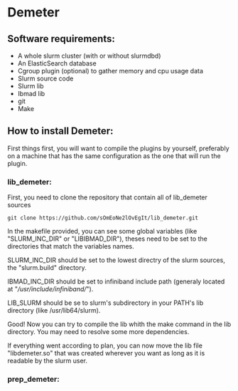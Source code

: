 # Demeter

## Software requirements:

 - A whole slurm cluster (with or without slurmdbd)
 - An ElasticSearch database
 - Cgroup plugin (optional) to gather memory and cpu usage data
 - Slurm source code
 - Slurm lib
 - Ibmad lib
 - git
 - Make

##  How to install Demeter:

First things first, you will want to compile the plugins by yourself, preferably on a machine that has the same configuration as the one that will run the plugin.

### lib_demeter:

First, you need to clone the repository that contain all of lib_demeter sources
```
git clone https://github.com/sOmEoNe2lOvEgIt/lib_demeter.git
```
In the makefile provided, you can see some global variables (like "SLURM_INC_DIR" or "LIBIBMAD_DIR"), theses need to be set to the directories that match the variables names.

SLURM_INC_DIR should be set to the lowest directry of the slurm sources, the "slurm.build" directory.

IBMAD_INC_DIR should be set to infiniband include path (generaly located at "*/usr/include/infiniband/*").

LIB_SLURM should be se to slurm's subdirectory in your PATH's lib directory (like /usr/lib64/slurm).

Good! Now you can try to compile the lib whith the make command in the lib directory. You may need to resolve some more dependencies.

If everything went according to plan, you can now move the lib file "libdemeter.so" that was created wherever you want as long as it is readable by the slurm user.

### prep_demeter:


